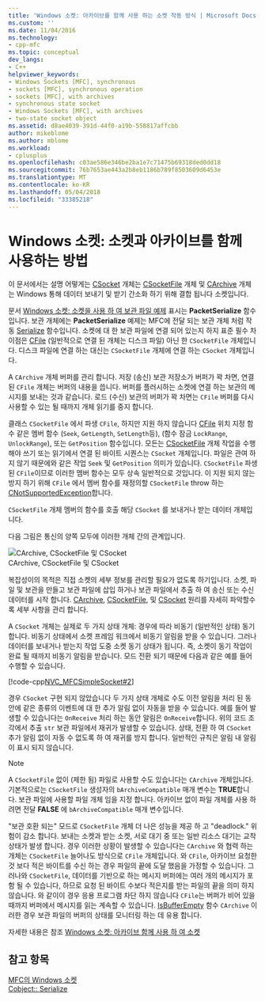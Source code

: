 ```yaml
---
title: 'Windows 소켓: 아카이브를 함께 사용 하는 소켓 작동 방식 | Microsoft Docs'
ms.custom: ''
ms.date: 11/04/2016
ms.technology:
- cpp-mfc
ms.topic: conceptual
dev_langs:
- C++
helpviewer_keywords:
- Windows Sockets [MFC], synchronous
- sockets [MFC], synchronous operation
- sockets [MFC], with archives
- synchronous state socket
- Windows Sockets [MFC], with archives
- two-state socket object
ms.assetid: d8ae4039-391d-44f0-a19b-558817affcbb
author: mikeblome
ms.author: mblome
ms.workload:
- cplusplus
ms.openlocfilehash: c03ae586e346be2ba1e7c71475b69318ded0dd18
ms.sourcegitcommit: 76b7653ae443a2b8eb1186b789f8503609d6453e
ms.translationtype: MT
ms.contentlocale: ko-KR
ms.lasthandoff: 05/04/2018
ms.locfileid: "33385218"
---
```

# <a name="windows-sockets-how-sockets-with-archives-work"></a>Windows 소켓: 소켓과 아카이브를 함께 사용하는 방법
이 문서에서는 설명 어떻게는 [CSocket](../mfc/reference/csocket-class.md) 개체는 [CSocketFile](../mfc/reference/csocketfile-class.md) 개체 및 [CArchive](../mfc/reference/carchive-class.md) 개체는 Windows 통해 데이터 보내기 및 받기 간소화 하기 위해 결합 됩니다 소켓입니다.  
  
 문서 [Windows 소켓: 소켓을 사용 하 여 보관 파일 예제](../mfc/windows-sockets-example-of-sockets-using-archives.md) 표시는 **PacketSerialize** 함수입니다. 보관 개체에는 **PacketSerialize** 예제는 MFC에 전달 되는 보관 개체 처럼 작동 [Serialize](../mfc/reference/cobject-class.md#serialize) 함수입니다. 소켓에 대 한 보관 파일에 연결 되어 있는지 하지 표준 필수 차이점은 [CFile](../mfc/reference/cfile-class.md) (일반적으로 연결 된 개체는 디스크 파일) 아닌 한 `CSocketFile` 개체입니다. 디스크 파일에 연결 하는 대신는 `CSocketFile` 개체에 연결 하는 `CSocket` 개체입니다.  
  
 A `CArchive` 개체 버퍼를 관리 합니다. 저장 (송신) 보관 저장소가 버퍼가 꽉 차면, 연결 된 `CFile` 개체는 버퍼의 내용을 씁니다. 버퍼를 플러시하는 소켓에 연결 하는 보관의 메시지를 보내는 것과 같습니다. 로드 (수신) 보관의 버퍼가 꽉 차면는 `CFile` 버퍼를 다시 사용할 수 있는 될 때까지 개체 읽기를 중지 합니다.  
  
 클래스 `CSocketFile` 에서 파생 `CFile`, 하지만 지원 하지 않습니다 [CFile](../mfc/reference/cfile-class.md) 위치 지정 함수 같은 멤버 함수 (`Seek`, `GetLength`, `SetLength`등), (함수 잠금 `LockRange`, `UnlockRange`), 또는 `GetPosition` 함수입니다. 모든는 [CSocketFile](../mfc/reference/csocketfile-class.md) 개체 작업을 수행 해야 쓰기 또는 읽기에서 연결 된 바이트 시퀀스는 `CSocket` 개체입니다. 파일은 관여 하지 않기 때문에와 같은 작업 `Seek` 및 `GetPosition` 의미가 있습니다. `CSocketFile` 파생 된 `CFile`이므로 이러한 멤버 함수는 모두 상속 일반적으로 것입니다. 이 지원 되지 않는 방지 하기 위해 `CFile` 에서 멤버 함수를 재정의할 `CSocketFile` throw 하는 [CNotSupportedException](../mfc/reference/cnotsupportedexception-class.md)합니다.  
  
 `CSocketFile` 개체 멤버의 함수를 호출 해당 `CSocket` 를 보내거나 받는 데이터 개체입니다.  
  
 다음 그림은 통신의 양쪽 모두에 이러한 개체 간의 관계입니다.  
  
 ![CArchive, CSocketFile 및 CSocket](../mfc/media/vc38ia1.gif "vc38ia1")  
CArchive, CSocketFile 및 CSocket  
  
 복잡성이의 목적은 직접 소켓의 세부 정보를 관리할 필요가 없도록 하기입니다. 소켓, 파일 및 보관을 만들고 보관 파일에 삽입 하거나 보관 파일에서 추출 하 여 송신 또는 수신 데이터를 시작 합니다. [CArchive](../mfc/reference/carchive-class.md), [CSocketFile](../mfc/reference/csocketfile-class.md), 및 [CSocket](../mfc/reference/csocket-class.md) 원리를 자세히 파악할수록 세부 사항을 관리 합니다.  
  
 A `CSocket` 개체는 실제로 두 가지 상태 개체: 경우에 따라 비동기 (일반적인 상태) 동기 합니다. 비동기 상태에서 소켓 프레임 워크에서 비동기 알림을 받을 수 있습니다. 그러나 데이터를 보내거나 받는지 작업 도중 소켓 동기 상태가 됩니다. 즉, 소켓이 동기 작업이 완료 될 때까지 비동기 알림을 받습니다. 모드 전환 되기 때문에 다음과 같은 예를 들어 수행할 수 있습니다.  
  
 [!code-cpp[NVC_MFCSimpleSocket#2](../mfc/codesnippet/cpp/windows-sockets-how-sockets-with-archives-work_1.cpp)]  
  
 경우 `CSocket` 구현 되지 않았습니다 두 가지 상태 개체로 수도 이전 알림을 처리 된 동안에 같은 종류의 이벤트에 대 한 추가 알림 없이 자동을 받을 수 있습니다. 예를 들어 발생할 수 있습니다는 `OnReceive` 처리 하는 동안 알림은 `OnReceive`합니다. 위의 코드 조각에서 추출 `str` 보관 파일에서 재귀가 발생할 수 있습니다. 상태, 전환 하 여 `CSocket` 추가 알림 없이 자동 수 없도록 하 여 재귀를 방지 합니다. 일반적인 규칙은 알림 내 알림이 표시 되지 않습니다.  
  
> [!NOTE]
>  A `CSocketFile` 없이 (제한 됨) 파일로 사용할 수도 있습니다는 `CArchive` 개체입니다. 기본적으로는 `CSocketFile` 생성자의 `bArchiveCompatible` 매개 변수는 **TRUE**합니다. 보관 파일에 사용할 파일 개체 임을 지정 합니다. 아카이브 없이 파일 개체를 사용 하려면 전달 **FALSE** 에 `bArchiveCompatible` 매개 변수입니다.  
  
 "보관 호환 되는" 모드로 `CSocketFile` 개체 더 나은 성능을 제공 하 고 "deadlock." 위험이 감소 합니다. 보내는 소켓과 받는 소켓, 서로 대기 중 또는 일반 리소스 대기는 교착 상태가 발생 합니다. 경우 이러한 상황이 발생할 수 있습니다는 `CArchive` 와 협력 하는 개체는 `CSocketFile` 늘어나도 방식으로 `CFile` 개체입니다. 와 `CFile`, 아카이브 요청한 것 보다 적은 바이트를 수신 하는 경우 파일의 끝에 도달 했음을 가정할 수 있습니다. 그러나와 `CSocketFile`, 데이터를 기반으로 하는 메시지 버퍼에는 여러 개의 메시지가 포함 될 수 있습니다, 하므로 요청 된 바이트 수보다 적은지를 받는 파일의 끝을 의미 하지 않습니다. 와 같이이 경우 응용 프로그램 차단 하지 않습니다 `CFile`는 버퍼가 비어 있을 때까지 버퍼에서 메시지를 읽는 계속할 수 있습니다. [IsBufferEmpty](../mfc/reference/carchive-class.md#isbufferempty) 함수 `CArchive` 이러한 경우 보관 파일의 버퍼의 상태를 모니터링 하는 데 유용 합니다.  
  
 자세한 내용은 참조 [Windows 소켓: 아카이브 함께 사용 하 여 소켓](../mfc/windows-sockets-using-sockets-with-archives.md)  
  
## <a name="see-also"></a>참고 항목  
 [MFC의 Windows 소켓](../mfc/windows-sockets-in-mfc.md)   
 [Cobject:: Serialize](../mfc/reference/cobject-class.md#serialize)

